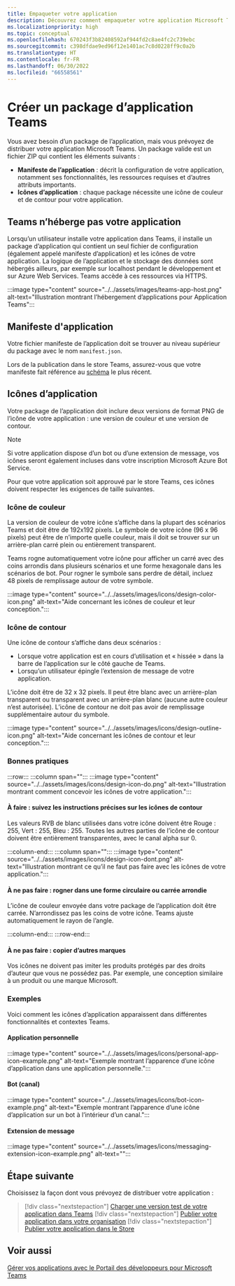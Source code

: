 ```yaml
---
title: Empaqueter votre application
description: Découvrez comment empaqueter votre application Microsoft Teams avec des icônes pour le test, le téléchargement et la publication dans le Store.
ms.localizationpriority: high
ms.topic: conceptual
ms.openlocfilehash: 670243f3b82408592af944fd2c8ae4fc2c739ebc
ms.sourcegitcommit: c398dfdae9ed96f12e1401ac7c8d0228ff9c0a2b
ms.translationtype: HT
ms.contentlocale: fr-FR
ms.lasthandoff: 06/30/2022
ms.locfileid: "66558561"
---
```

# <a name="create-teams-app-package"></a>Créer un package d’application Teams

Vous avez besoin d’un package de l’application, mais vous prévoyez de distribuer votre application Microsoft Teams. Un package valide est un fichier ZIP qui contient les éléments suivants :

* **Manifeste de l’application** : décrit la configuration de votre application, notamment ses fonctionnalités, les ressources requises et d’autres attributs importants.
* **Icônes d’application** : chaque package nécessite une icône de couleur et de contour pour votre application.

## <a name="teams-doesnt-host-your-app"></a>Teams n’héberge pas votre application

Lorsqu’un utilisateur installe votre application dans Teams, il installe un package d’application qui contient un seul fichier de configuration (également appelé manifeste d’application) et les icônes de votre application. La logique de l’application et le stockage des données sont hébergés ailleurs, par exemple sur localhost pendant le développement et sur Azure Web Services. Teams accède à ces ressources via HTTPS.

:::image type="content" source="../../assets/images/teams-app-host.png" alt-text="Illustration montrant l’hébergement d’applications pour Application Teams":::

## <a name="app-manifest"></a>Manifeste d'application

Votre fichier manifeste de l’application doit se trouver au niveau supérieur du package avec le nom `manifest.json`.

Lors de la publication dans le store Teams, assurez-vous que votre manifeste fait référence au [schéma](~/resources/schema/manifest-schema.md) le plus récent.

## <a name="app-icons"></a>Icônes d’application

Votre package de l’application doit inclure deux versions de format PNG de l’icône de votre application : une version de couleur et une version de contour.

> [!Note]
> Si votre application dispose d’un bot ou d’une extension de message, vos icônes seront également incluses dans votre inscription Microsoft Azure Bot Service.

Pour que votre application soit approuvé par le store Teams, ces icônes doivent respecter les exigences de taille suivantes.

### <a name="color-icon"></a>Icône de couleur

La version de couleur de votre icône s’affiche dans la plupart des scénarios Teams et doit être de 192x192 pixels. Le symbole de votre icône (96 x 96 pixels) peut être de n’importe quelle couleur, mais il doit se trouver sur un arrière-plan carré plein ou entièrement transparent.

Teams rogne automatiquement votre icône pour afficher un carré avec des coins arrondis dans plusieurs scénarios et une forme hexagonale dans les scénarios de bot. Pour rogner le symbole sans perdre de détail, incluez 48 pixels de remplissage autour de votre symbole.

:::image type="content" source="../../assets/images/icons/design-color-icon.png" alt-text="Aide concernant les icônes de couleur et leur conception.":::

### <a name="outline-icon"></a>Icône de contour

Une icône de contour s’affiche dans deux scénarios :

* Lorsque votre application est en cours d’utilisation et « hissée » dans la barre de l’application sur le côté gauche de Teams.
* Lorsqu’un utilisateur épingle l’extension de message de votre application.

L’icône doit être de 32 x 32 pixels. Il peut être blanc avec un arrière-plan transparent ou transparent avec un arrière-plan blanc (aucune autre couleur n’est autorisée). L’icône de contour ne doit pas avoir de remplissage supplémentaire autour du symbole.

:::image type="content" source="../../assets/images/icons/design-outline-icon.png" alt-text="Aide concernant les icônes de contour et leur conception.":::

### <a name="best-practices"></a>Bonnes pratiques

:::row:::
   :::column span="":::
:::image type="content" source="../../assets/images/icons/design-icon-do.png" alt-text="Illustration montrant comment concevoir les icônes de votre application.":::

#### <a name="do-follow-the-precise-outline-icon-guidelines"></a>À faire : suivez les instructions précises sur les icônes de contour

Les valeurs RVB de blanc utilisées dans votre icône doivent être Rouge : 255, Vert : 255, Bleu : 255. Toutes les autres parties de l’icône de contour doivent être entièrement transparentes, avec le canal alpha sur 0.

   :::column-end:::
   :::column span="":::
:::image type="content" source="../../assets/images/icons/design-icon-dont.png" alt-text="Illustration montrant ce qu’il ne faut pas faire avec les icônes de votre application.":::

#### <a name="dont-crop-in-a-circular-or-rounded-square-shape"></a>À ne pas faire : rogner dans une forme circulaire ou carrée arrondie

L’icône de couleur envoyée dans votre package de l’application doit être carrée. N’arrondissez pas les coins de votre icône. Teams ajuste automatiquement le rayon de l’angle.

   :::column-end:::
:::row-end:::

#### <a name="dont-copy-other-brands"></a>À ne pas faire : copier d’autres marques

Vos icônes ne doivent pas imiter les produits protégés par des droits d’auteur que vous ne possédez pas. Par exemple, une conception similaire à un produit ou une marque Microsoft.

### <a name="examples"></a>Exemples

Voici comment les icônes d’application apparaissent dans différentes fonctionnalités et contextes Teams.

#### <a name="personal-app"></a>Application personnelle

:::image type="content" source="../../assets/images/icons/personal-app-icon-example.png" alt-text="Exemple montrant l’apparence d’une icône d’application dans une application personnelle.":::

#### <a name="bot-channel"></a>Bot (canal)

:::image type="content" source="../../assets/images/icons/bot-icon-example.png" alt-text="Exemple montrant l’apparence d’une icône d’application sur un bot à l’intérieur d’un canal.":::

#### <a name="message-extension"></a>Extension de message

:::image type="content" source="../../assets/images/icons/messaging-extension-icon-example.png" alt-text="<texte de remplacement>":::

## <a name="next-step"></a>Étape suivante

Choisissez la façon dont vous prévoyez de distribuer votre application :

> [!div class="nextstepaction"]
> [Charger une version test de votre application dans Teams](~/concepts/deploy-and-publish/apps-upload.md)
> [!div class="nextstepaction"]
> [Publier votre application dans votre organisation](/MicrosoftTeams/tenant-apps-catalog-teams?toc=/microsoftteams/platform/toc.json&bc=/MicrosoftTeams/breadcrumb/toc.json)
> [!div class="nextstepaction"]
> [Publier votre application dans le Store](~/concepts/deploy-and-publish/appsource/publish.md)

## <a name="see-also"></a>Voir aussi

[Gérer vos applications avec le Portail des développeurs pour Microsoft Teams](~/concepts/build-and-test/teams-developer-portal.md)
